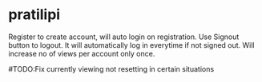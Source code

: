 # pratilipi
Register to create account, will auto login on registration.
Use Signout button to logout. It will automatically log in everytime if not signed out.
Will increase no of views per account only once.

#TODO:Fix currently viewing not resetting in certain situations
